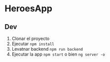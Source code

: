 # HeroesApp

## Dev

1. Clonar el proyecto
2. Ejecutar ``` npm install ```
3. Levatnar backend ```npm run backend```
4. Ejecutar la app ```npm start``` o bien ```ng server -o```

